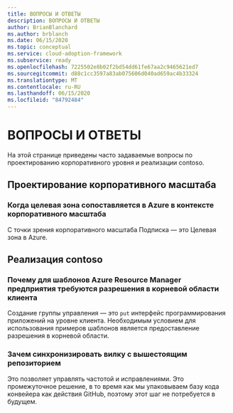 ```yaml
---
title: ВОПРОСЫ И ОТВЕТЫ
description: ВОПРОСЫ И ОТВЕТЫ
author: BrianBlanchard
ms.author: brblanch
ms.date: 06/15/2020
ms.topic: conceptual
ms.service: cloud-adoption-framework
ms.subservice: ready
ms.openlocfilehash: 7225502e8b02f2bd54dd61fe67aa2c9465621ed7
ms.sourcegitcommit: d88c1cc3597a83ab075606d040ad659ac4b33324
ms.translationtype: MT
ms.contentlocale: ru-RU
ms.lasthandoff: 06/15/2020
ms.locfileid: "84792484"
---
```

# <a name="faq"></a>ВОПРОСЫ И ОТВЕТЫ

На этой странице приведены часто задаваемые вопросы по проектированию корпоративного уровня и реализации contoso.

## <a name="enterprise-scale-design"></a>Проектирование корпоративного масштаба

### <a name="where-a-landing-zone-maps-in-azure-in-the-context-of-enterprise-scale"></a>Когда целевая зона сопоставляется в Azure в контексте корпоративного масштаба

С точки зрения корпоративного масштаба Подписка — это Целевая зона в Azure.

## <a name="contoso-implementation"></a>Реализация contoso

### <a name="why-enterprise-scale-azure-resource-manager-templates-require-permissions-at-the-tenant-root--scope"></a>Почему для шаблонов Azure Resource Manager предприятия требуются разрешения в корневой области клиента

Создание группы управления — это `put` интерфейс программирования приложений на уровне клиента. Необходимым условием для использования примеров шаблонов является предоставление разрешения в корневой области.

### <a name="why-sync-a-fork-with-the-upstream-repo"></a>Зачем синхронизировать вилку с вышестоящим репозиторием

Это позволяет управлять частотой и исправлениями. Это промежуточное решение, в то время как мы упаковываем базу кода конвейера как действия GitHub, поэтому этот шаг не потребуется в будущем.
